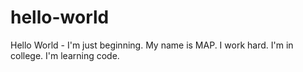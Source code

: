 # hello-world
Hello World - I'm just beginning.
My name is MAP.
I work hard.
I'm in college.
I'm learning code.
